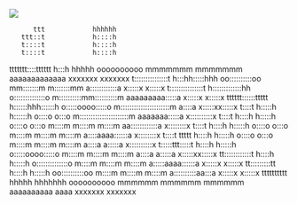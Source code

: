 <a href="https://996.icu"><img src="https://img.shields.io/badge/link-996.icu-red.svg"></a>

          ttt            hhhhhh 
       ttt::t            h::::h 
       t::::t            h::::h 
       t::::t            h::::h 
  ttttttt::::tttttt      h:::h hhhhh             oooooooooo         mmmmmmm    mmmmmmm        aaaaaaaaaaaaa      xxxxxxx      xxxxxxx
  t:::::::::::::::t      h:::hh:::::hhh        oo::::::::::oo     mm:::::::m  m:::::::mm      a::::::::::::a      x:::::x    x:::::x
  t:::::::::::::::t      h:::::::::::::hh     o::::::::::::::o   m::::::::::mm::::::::::m     aaaaaaaaa:::::a      x:::::x  x:::::x
  tttttt::::::ttttt      h::::::hhh::::::h    o:::::oooo:::::o   m::::::::::::::::::::::m              a::::a       x:::::xx:::::x
       t::::t            h:::::h   h::::::h   o::::o     o:::o   m::::::::::::::::::::::m       aaaaaaa:::::a        x::::::::::x
       t::::t            h::::h     h:::::h   o::::o     o:::o   m::::m   m::::m   m::::m     aa::::::::::::a         x::::::::x
       t::::t            h::::h     h:::::h   o::::o     o:::o   m::::m   m::::m   m::::m    a::::aaaa::::::a         x::::::::x
       t::::t    ttttt   h::::h     h:::::h   o::::o     o:::o   m::::m   m::::m   m::::m   a::::a    a:::::a        x::::::::::x
       t:::::ttt:::::t   h::::h     h:::::h   o:::::oooo:::::o   m::::m   m::::m   m::::m   a::::a    a:::::a       x:::::xx:::::x
       tt::::::::::::t   h::::h     h:::::h   o::::::::::::::o   m::::m   m::::m   m::::m   a:::::aaaa::::::a      x:::::x  x:::::x
         tt:::::::::tt   h::::h     h:::::h    oo::::::::::oo    m::::m   m::::m   m::::m    a::::::::::aa:::a    x:::::x    x:::::x
           tttttttttt     hhhhh     hhhhhhh      oooooooooo      mmmmmm   mmmmmm   mmmmmm     aaaaaaaaaa  aaaa   xxxxxxx      xxxxxxx
